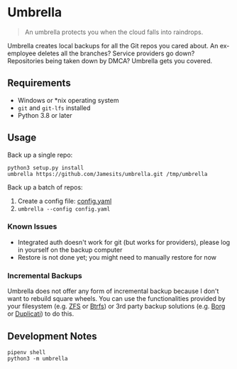 # Umbrella

> An umbrella protects you when the cloud falls into raindrops.

Umbrella creates local backups for all the Git repos you cared about. An ex-employee deletes all the branches? Service providers go down? Repositories being taken down by DMCA? Umbrella gets you covered.

## Requirements

* Windows or \*nix operating system
* `git` and `git-lfs` installed
* Python 3.8 or later

## Usage

Back up a single repo:

```shell
python3 setup.py install
umbrella https://github.com/Jamesits/umbrella.git /tmp/umbrella
```

Back up a batch of repos:

1. Create a config file: [config.yaml](doc/example/config.yaml)
1. `umbrella --config config.yaml`

### Known Issues

* Integrated auth doesn't work for git (but works for providers), please log in yourself on the backup computer
* Restore is not done yet; you might need to manually restore for now

### Incremental Backups

Umbrella does not offer any form of incremental backup because I don't want to rebuild square wheels. You can use the functionalities provided by your filesystem (e.g. [ZFS](https://zfsonlinux.org/) or [Btrfs](https://btrfs.wiki.kernel.org/index.php/Main_Page)) or 3rd party backup solutions (e.g. [Borg](https://borgbackup.readthedocs.io/) or [Duplicati](https://www.duplicati.com/)) to do this.

## Development Notes

```shell
pipenv shell
python3 -m umbrella
```
